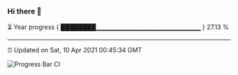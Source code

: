 ### Hi there 👋

⏳ Year progress { ████████▁▁▁▁▁▁▁▁▁▁▁▁▁▁▁▁▁▁▁▁▁▁ } 27.13 %

---

⏰ Updated on Sat, 10 Apr 2021 00:45:34 GMT

![Progress Bar CI](https://github.com/liununu/liununu/workflows/Progress%20Bar%20CI/badge.svg)
